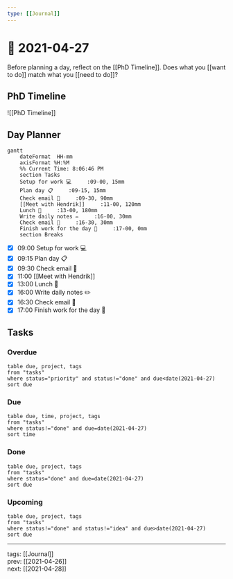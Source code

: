 ```yaml
---
type: [[Journal]]
---
```


# 📆 2021-04-27

Before planning a day, reflect on the [[PhD Timeline]]. Does what you [[want to do]] match what you [[need to do]]?

## PhD Timeline

![[PhD Timeline]]

## Day Planner
```mermaid
gantt
    dateFormat  HH-mm
    axisFormat %H:%M
    %% Current Time: 8:06:46 PM
    section Tasks
    Setup for work 💻     :09-00, 15mm
    Plan day 📋     :09-15, 15mm
    Check email 📧     :09-30, 90mm
    [[Meet with Hendrik]]     :11-00, 120mm
    Lunch 🍙     :13-00, 180mm
    Write daily notes ✏️     :16-00, 30mm
    Check email 📧     :16-30, 30mm
    Finish work for the day 🎉     :17-00, 0mm
    section Breaks

```

- [x] 09:00 Setup for work 💻
- [x] 09:15 Plan day 📋
- [x] 09:30 Check email 📧
- [x] 11:00 [[Meet with Hendrik]]
- [x] 13:00 Lunch 🍙
- [x] 16:00 Write daily notes ✏️
- [x] 16:30 Check email 📧
- [x] 17:00 Finish work for the day 🎉

## Tasks

### Overdue

```dataview
table due, project, tags
from "tasks"
where status="priority" and status!="done" and due<date(2021-04-27)
sort due
```


### Due

```dataview
table due, time, project, tags
from "tasks"
where status!="done" and due=date(2021-04-27)
sort time
```

### Done

```dataview
table due, project, tags
from "tasks"
where status="done" and due=date(2021-04-27)
sort due
```

### Upcoming

```dataview
table due, project, tags
from "tasks"
where status!="done" and status!="idea" and due>date(2021-04-27)
sort due
```

---

tags: [[Journal]]  
prev: [[2021-04-26]]  
next: [[2021-04-28]]  